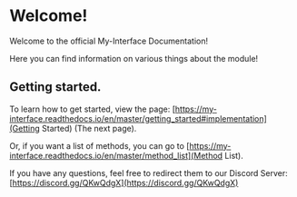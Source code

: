 Welcome!
======================================

Welcome to the official My-Interface Documentation!

Here you can find information on various things about the module!

Getting started.
---------------------------------------

To learn how to get started, view the page: [https://my-interface.readthedocs.io/en/master/getting_started#implementation](Getting Started) (The next page).

Or, if you want a list of methods, you can go to [https://my-interface.readthedocs.io/en/master/method_list](Method List).

If you have any questions, feel free to redirect them to our Discord Server:
[https://discord.gg/QKwQdgX](https://discord.gg/QKwQdgX)
